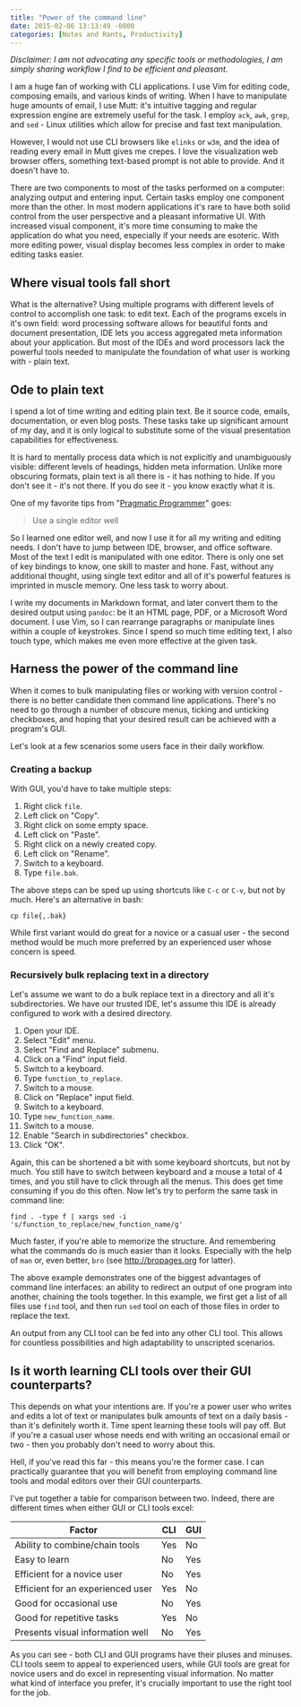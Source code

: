 ```yaml
---
title: "Power of the command line"
date: 2015-02-06 13:13:49 -0800
categories: [Notes and Rants, Productivity]
---
```


*Disclaimer: I am not advocating any specific tools or methodologies, I am
simply sharing workflow I find to be efficient and pleasant.*

I am a huge fan of working with CLI applications. I use Vim for editing code,
composing emails, and various kinds of writing. When I have to manipulate huge
amounts of email, I use Mutt: it's intuitive tagging and regular expression
engine are extremely useful for the task. I employ `ack`, `awk`, `grep`, and
`sed` - Linux utilities which allow for precise and fast text manipulation.

However, I would not use CLI browsers like `elinks` or `w3m`, and the idea of
reading every email in Mutt gives me crepes. I love the visualization web
browser offers, something text-based prompt is not able to provide. And it
doesn't have to.

There are two components to most of the tasks performed on a computer: analyzing
output and entering input. Certain tasks employ one component more than the
other. In most modern applications it's rare to have both solid control from
the user perspective and a pleasant informative UI. With increased visual
component, it's more time consuming to make the application do what you need,
especially if your needs are esoteric. With more editing power, visual display
becomes less complex in order to make editing tasks easier.

## Where visual tools fall short

What is the alternative? Using multiple programs with different levels of
control to accomplish one task: to edit text. Each of the programs excels in
it's own field: word processing software allows for beautiful fonts and document
presentation, IDE lets you access aggregated meta information about your
application. But most of the IDEs and word processors lack the powerful tools
needed to manipulate the foundation of what user is working with - plain text.

## Ode to plain text

I spend a lot of time writing and editing plain text. Be it source code, emails,
documentation, or even blog posts. These tasks take up significant amount of my
day, and it is only logical to substitute some of the visual presentation
capabilities for effectiveness.

It is hard to mentally process data which is not explicitly and unambiguously
visible: different levels of headings, hidden meta information. Unlike more
obscuring formats, plain text is all there is - it has nothing to hide. If you
don't see it - it's not there. If you do see it - you know exactly what it is.

One of my favorite tips from "[Pragmatic Programmer][1]" goes:

> Use a single editor well

So I learned one editor well, and now I use it for all my writing and editing
needs. I don't have to jump between IDE, browser, and office software. Most of
the text I edit is manipulated with one editor. There is only one set of key
bindings to know, one skill to master and hone. Fast, without any additional
thought, using single text editor and all of it's powerful features is imprinted
in muscle memory. One less task to worry about.

I write my documents in Markdown format, and later convert them to the desired
output using `pandoc`: be it an HTML page, PDF, or a Microsoft Word document. I
use Vim, so I can rearrange paragraphs or manipulate lines within a couple of
keystrokes. Since I spend so much time editing text, I also touch type, which
makes me even more effective at the given task.

## Harness the power of the command line

When it comes to bulk manipulating files or working with version control -
there is no better candidate then command line applications. There's no need to
go through a number of obscure menus, ticking and unticking checkboxes, and
hoping that your desired result can be achieved with a program's GUI.

Let's look at a few scenarios some users face in their daily workflow.

### Creating a backup

With GUI, you'd have to take multiple steps:

1. Right click `file`.
2. Left click on "Copy".
3. Right click on some empty space.
4. Left click on "Paste".
5. Right click on a newly created copy.
6. Left click on "Rename".
7. Switch to a keyboard.
8. Type `file.bak`.

The above steps can be sped up using shortcuts like `C-c` or `C-v`, but not by
much. Here's an alternative in bash:

    cp file{,.bak}

While first variant would do great for a novice or a casual user - the second
method would be much more preferred by an experienced user whose concern is
speed.

### Recursively bulk replacing text in a directory

Let's assume we want to do a bulk replace text in a directory and all it's
subdirectories. We have our trusted IDE, let's assume this IDE is already
configured to work with a desired directory.

1. Open your IDE.
2. Select "Edit" menu.
3. Select "Find and Replace" submenu.
4. Click on a "Find" input field.
5. Switch to a keyboard.
6. Type `function_to_replace`.
7. Switch to a mouse.
8. Click on "Replace" input field.
9. Switch to a keyboard.
10. Type `new_function_name`.
11. Switch to a mouse.
12. Enable "Search in subdirectories" checkbox.
13. Click "OK".

Again, this can be shortened a bit with some keyboard shortcuts, but not by
much. You still have to switch between keyboard and a mouse a total of 4 times,
and you still have to click through all the menus. This does get time consuming
if you do this often. Now let's try to perform the same task in command line:

	find . -type f | xargs sed -i 's/function_to_replace/new_function_name/g'

Much faster, if you're able to memorize the structure. And remembering what the
commands do is much easier than it looks. Especially with the help of `man` or,
even better, `bro` (see <http://bropages.org> for latter).

The above example demonstrates one of the biggest advantages of command line
interfaces: an ability to redirect an output of one program into another,
chaining the tools together. In this example, we first get a list of all files
use `find` tool, and then run `sed` tool on each of those files in order to
replace the text.

An output from any CLI tool can be fed into any other CLI tool. This allows for
countless possibilities and high adaptability to unscripted scenarios.

## Is it worth learning CLI tools over their GUI counterparts?

This depends on what your intentions are. If you're a power user who writes and
edits a lot of text or manipulates bulk amounts of text on a daily basis - than
it's definitely worth it. Time spent learning these tools will pay off. But if
you're a casual user whose needs end with writing an occasional email or two -
then you probably don't need to worry about this.

Hell, if you've read this far - this means you're the former case. I can
practically guarantee that you will benefit from employing command line tools
and modal editors over their GUI counterparts.

I've put together a table for comparison between two. Indeed, there are
different times when either GUI or CLI tools excel:

| Factor                            | CLI | GUI |
|-----------------------------------|-----|-----|
| Ability to combine/chain tools    | Yes | No  |
| Easy to learn                     | No  | Yes |
| Efficient for a novice user       | No  | Yes |
| Efficient for an experienced user | Yes | No  |
| Good for occasional use           | No  | Yes |
| Good for repetitive tasks         | Yes | No  |
| Presents visual information well  | No  | Yes |

As you can see - both CLI and GUI programs have their pluses and minuses. CLI
tools seem to appeal to experienced users, while GUI tools are great for novice
users and do excel in representing visual information. No matter what kind of
interface you prefer, it's crucially important to use the right tool for the job.

[1]: http://amzn.to/1yRe6Th
